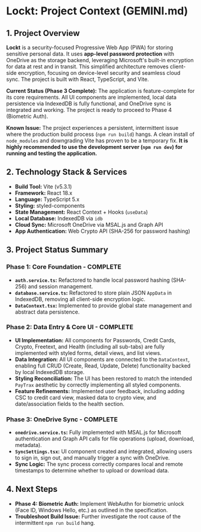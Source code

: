 # Lockt: Project Context (GEMINI.md)

## 1. Project Overview

**Lockt** is a security-focused Progressive Web App (PWA) for storing sensitive personal data. It uses **app-level password protection** with OneDrive as the storage backend, leveraging Microsoft's built-in encryption for data at rest and in transit. This simplified architecture removes client-side encryption, focusing on device-level security and seamless cloud sync. The project is built with React, TypeScript, and Vite.

**Current Status (Phase 3 Complete):** The application is feature-complete for its core requirements. All UI components are implemented, local data persistence via IndexedDB is fully functional, and OneDrive sync is integrated and working. The project is ready to proceed to Phase 4 (Biometric Auth).

**Known Issue:** The project experiences a persistent, intermittent issue where the production build process (`npm run build`) hangs. A clean install of `node_modules` and downgrading Vite has proven to be a temporary fix. **It is highly recommended to use the development server (`npm run dev`) for running and testing the application.**

## 2. Technology Stack & Services

- **Build Tool:** Vite (v5.3.1)
- **Framework:** React 18.x
- **Language:** TypeScript 5.x
- **Styling:** styled-components
- **State Management:** React Context + Hooks (`useData`)
- **Local Database:** IndexedDB via `idb`
- **Cloud Sync:** Microsoft OneDrive via MSAL.js and Graph API
- **App Authentication:** Web Crypto API (SHA-256 for password hashing)

## 3. Project Status Summary

### Phase 1: Core Foundation - COMPLETE
- **`auth.service.ts`:** Refactored to handle local password hashing (SHA-256) and session management.
- **`database.service.ts`:** Refactored to store plain JSON `AppData` in IndexedDB, removing all client-side encryption logic.
- **`DataContext.tsx`:** Implemented to provide global state management and abstract data persistence.

### Phase 2: Data Entry & Core UI - COMPLETE
- **UI Implementation:** All components for Passwords, Credit Cards, Crypto, Freetext, and Health (including all sub-tabs) are fully implemented with styled forms, detail views, and list views.
- **Data Integration:** All UI components are connected to the `DataContext`, enabling full CRUD (Create, Read, Update, Delete) functionality backed by local IndexedDB storage.
- **Styling Reconciliation:** The UI has been restored to match the intended `PayTrax` aesthetic by correctly implementing all styled components.
- **Feature Refinements:** Implemented user feedback, including adding CSC to credit card view, masked data to crypto view, and date/association fields to the health section.

### Phase 3: OneDrive Sync - COMPLETE
- **`onedrive.service.ts`:** Fully implemented with MSAL.js for Microsoft authentication and Graph API calls for file operations (upload, download, metadata).
- **`SyncSettings.tsx`:** UI component created and integrated, allowing users to sign in, sign out, and manually trigger a sync with OneDrive.
- **Sync Logic:** The sync process correctly compares local and remote timestamps to determine whether to upload or download data.

## 4. Next Steps

- **Phase 4: Biometric Auth:** Implement WebAuthn for biometric unlock (Face ID, Windows Hello, etc.) as outlined in the specification.
- **Troubleshoot Build Issue:** Further investigate the root cause of the intermittent `npm run build` hang.